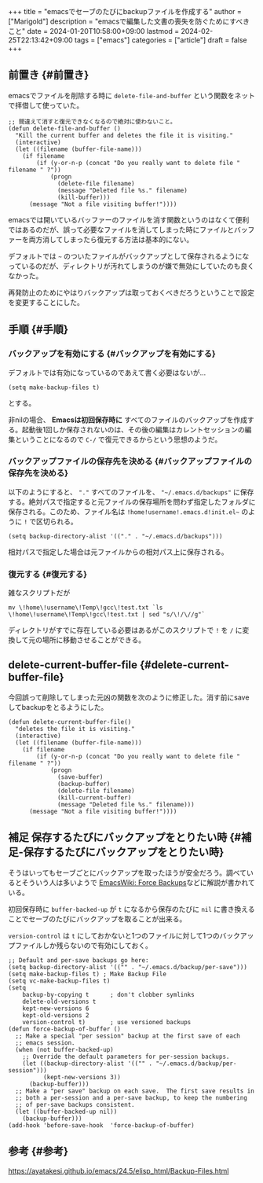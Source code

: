 +++
title = "emacsでセーブのたびにbackupファイルを作成する"
author = ["Marigold"]
description = "emacsで編集した文書の喪失を防ぐためにすべきこと"
date = 2024-01-20T10:58:00+09:00
lastmod = 2024-02-25T22:13:42+09:00
tags = ["emacs"]
categories = ["article"]
draft = false
+++

## 前置き {#前置き}

emacsでファイルを削除する時に
`delete-file-and-buffer` という関数をネットで拝借して使っていた。

```elisp
;; 間違えて消すと復元できなくなるので絶対に使わないこと。
(defun delete-file-and-buffer ()
  "Kill the current buffer and deletes the file it is visiting."
  (interactive)
  (let ((filename (buffer-file-name)))
    (if filename
        (if (y-or-n-p (concat "Do you really want to delete file " filename " ?"))
            (progn
              (delete-file filename)
              (message "Deleted file %s." filename)
              (kill-buffer)))
      (message "Not a file visiting buffer!"))))
```

emacsでは開いているバッファーのファイルを消す関数というのはなくて便利ではあるのだが、誤って必要なファイルを消してしまった時にファイルとバッファーを両方消してしまったら復元する方法は基本的にない。

デフォルトでは `~` のついたファイルがバックアップとして保存されるようになっているのだが、ディレクトリが汚れてしまうのが嫌で無効にしていたのも良くなかった。

再発防止のためにやはりバックアップは取っておくべきだろうということで設定を変更することにした。


## 手順 {#手順}


### バックアップを有効にする {#バックアップを有効にする}

デフォルトでは有効になっているのであえて書く必要はないが...

```elisp
(setq make-backup-files t)
```

とする。

非nilの場合、 **Emacsは初回保存時に** すべてのファイルのバックアップを作成する。起動後1回しか保存されないのは、その後の編集はカレントセッションの編集ということになるので `C-/` で復元できるからという思想のようだ。


### バックアップファイルの保存先を決める {#バックアップファイルの保存先を決める}

以下のようにすると、 `"."` すべてのファイルを、
`"~/.emacs.d/backups"` に保存する。絶対パスで指定すると元ファイルの保存場所を問わず指定したフォルダに保存される。このため、ファイル名は `!home!username!.emacs.d!init.el~` のように
`!` で区切られる。

```elisp
(setq backup-directory-alist '(("." . "~/.emacs.d/backups")))
```

相対パスで指定した場合は元ファイルからの相対パス上に保存される。


### 復元する {#復元する}

雑なスクリプトだが

```shell
mv \!home\!username\!Temp\!gcc\!test.txt `ls \!home\!username\!Temp\!gcc\!test.txt | sed "s/\!/\//g"`
```

ディレクトリがすでに存在している必要はあるがこのスクリプトで `!` を `/` に変換して元の場所に移動させることができる。


## delete-current-buffer-file {#delete-current-buffer-file}

今回誤って削除してしまった元凶の関数を次のように修正した。消す前にsaveしてbackupをとるようにした。

```elisp
(defun delete-current-buffer-file()
  "deletes the file it is visiting."
  (interactive)
  (let ((filename (buffer-file-name)))
    (if filename
        (if (y-or-n-p (concat "Do you really want to delete file " filename " ?"))
            (progn
              (save-buffer)
              (backup-buffer)
              (delete-file filename)
              (kill-current-buffer)
              (message "Deleted file %s." filename)))
      (message "Not a file visiting buffer!"))))
```


## 補足 保存するたびにバックアップをとりたい時 {#補足-保存するたびにバックアップをとりたい時}

そうはいってもセーブごとにバックアップを取ったほうが安全だろう。調べているとそういう人は多いようで
[EmacsWiki: Force Backups](https://www.emacswiki.org/emacs/ForceBackups)などに解説が書かれている。

初回保存時に `buffer-backed-up` が `t` になるから保存のたびに `nil` に書き換えることでセーブのたびにバックアップを取ることが出来る。

`version-control` は `t` にしておかないと1つのファイルに対して1つのバックアップファイルしか残らないので有効にしておく。

```elisp
;; Default and per-save backups go here:
(setq backup-directory-alist '(("" . "~/.emacs.d/backup/per-save")))
(setq make-backup-files t) ; Make Backup File
(setq vc-make-backup-files t)
(setq
    backup-by-copying t      ; don't clobber symlinks
    delete-old-versions t
    kept-new-versions 6
    kept-old-versions 2
    version-control t)       ; use versioned backups
(defun force-backup-of-buffer ()
  ;; Make a special "per session" backup at the first save of each
  ;; emacs session.
  (when (not buffer-backed-up)
    ;; Override the default parameters for per-session backups.
    (let ((backup-directory-alist '(("" . "~/.emacs.d/backup/per-session")))
          (kept-new-versions 3))
      (backup-buffer)))
  ;; Make a "per save" backup on each save.  The first save results in
  ;; both a per-session and a per-save backup, to keep the numbering
  ;; of per-save backups consistent.
  (let ((buffer-backed-up nil))
    (backup-buffer)))
(add-hook 'before-save-hook  'force-backup-of-buffer)
```


## 参考 {#参考}

<https://ayatakesi.github.io/emacs/24.5/elisp_html/Backup-Files.html>
